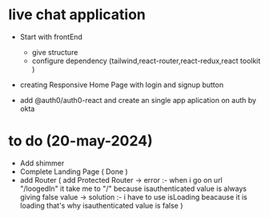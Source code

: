  # live chat application

 - Start with frontEnd 
   - give structure 
   - configure dependency (tailwind,react-router,react-redux,react toolkit )

- creating Responsive Home Page with login and signup button

- add  @auth0/auth0-react  and create an single app aplication on auth by okta


# to do  (20-may-2024)
- Add shimmer
- Complete Landing Page  ( Done )
- add Router ( add Protected Router 
        -> error :- when i go on url "/loogedIn" it take me to "/" because isauthenticated value is always giving false value
        -> solution :- i have to use isLoading beacause it is loading that's why  isauthenticated value is false  )
